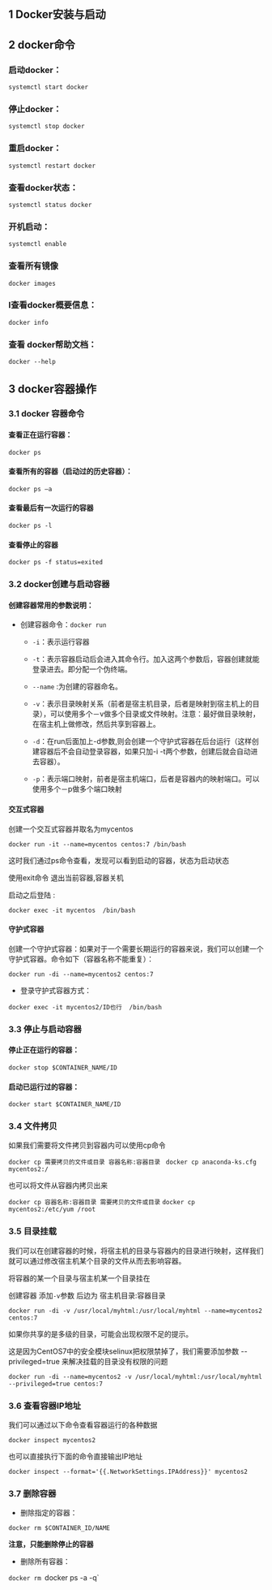 ##  1  Docker安装与启动







## 2 docker命令

###  启动docker：

`systemctl start docker`

### 停止docker：

`systemctl stop docker`

### 重启docker：

`systemctl restart docker`

###  查看docker状态：

`systemctl status docker`

### 开机启动：

`systemctl enable`

### 查看所有镜像

`docker images`

### l查看docker概要信息：

`docker info`

### 查看 docker帮助文档：

`docker --help`

## 3 docker容器操作

### 3.1 docker 容器命令

#### 查看正在运行容器：

`docker ps `

####  查看所有的容器（启动过的历史容器）：

`docker ps –a  `

####  查看最后有一次运行的容器

`docker ps -l`

#### 查看停止的容器

`docker ps -f status=exited`

### 3.2 docker创建与启动容器

#### 创建容器常用的参数说明：

* 创建容器命令：`docker run`
	* `-i`：表示运行容器

	* `-t`：表示容器启动后会进入其命令行。加入这两个参数后，容器创建就能登录进去。即分配一个伪终端。

	* `--name` :为创建的容器命名。

	* `-v`：表示目录映射关系（前者是宿主机目录，后者是映射到宿主机上的目录），可以使用多个－v做多个目录或文件映射。注意：最好做目录映射，在宿主机上做修改，然后共享到容器上。

	* `-d`：在run后面加上-d参数,则会创建一个守护式容器在后台运行（这样创建容器后不会自动登录容器，如果只加-i -t两个参数，创建后就会自动进去容器）。

	* `-p`：表示端口映射，前者是宿主机端口，后者是容器内的映射端口。可以使用多个－p做多个端口映射


####   交互式容器

创建一个交互式容器并取名为mycentos

`docker run -it --name=mycentos centos:7 /bin/bash`

这时我们通过ps命令查看，发现可以看到启动的容器，状态为启动状态

使用exit命令 退出当前容器,容器关机

启动之后登陆 : 

`docker exec -it mycentos  /bin/bash`

#### 守护式容器

创建一个守护式容器：如果对于一个需要长期运行的容器来说，我们可以创建一个守护式容器。命令如下（容器名称不能重复）：

`docker run -di --name=mycentos2 centos:7`

* 登录守护式容器方式：

`docker exec -it mycentos2/ID也行  /bin/bash`


### 3.3 停止与启动容器

#### 停止正在运行的容器：

`docker stop $CONTAINER_NAME/ID`

#### 启动已运行过的容器：

`docker start $CONTAINER_NAME/ID`

### 3.4  文件拷贝

如果我们需要将文件拷贝到容器内可以使用cp命令

`docker cp 需要拷贝的文件或目录 容器名称:容器目录`
` docker cp anaconda-ks.cfg  mycentos2:/`

也可以将文件从容器内拷贝出来

`docker cp 容器名称:容器目录 需要拷贝的文件或目录`
`docker cp mycentos2:/etc/yum /root`

### 3.5 目录挂载

我们可以在创建容器的时候，将宿主机的目录与容器内的目录进行映射，这样我们就可以通过修改宿主机某个目录的文件从而去影响容器。

将容器的某一个目录与宿主机某一个目录挂在

创建容器 添加`-v`参数 后边为   宿主机目录:容器目录

`docker run -di -v /usr/local/myhtml:/usr/local/myhtml --name=mycentos2 centos:7`

如果你共享的是多级的目录，可能会出现权限不足的提示。

这是因为CentOS7中的安全模块selinux把权限禁掉了，我们需要添加参数  --privileged=true  来解决挂载的目录没有权限的问题

`docker run -di --name=mycentos2 -v /usr/local/myhtml:/usr/local/myhtml   --privileged=true centos:7`

### 3.6 查看容器IP地址

我们可以通过以下命令查看容器运行的各种数据

`docker inspect mycentos2`

也可以直接执行下面的命令直接输出IP地址

`docker inspect --format='{{.NetworkSettings.IPAddress}}' mycentos2`

### 3.7 删除容器

* 删除指定的容器：

`docker rm $CONTAINER_ID/NAME`

__注意，只能删除停止的容器__

* 删除所有容器：

`docker rm `docker ps -a -q`



 




